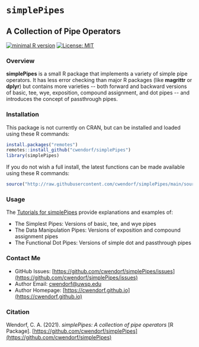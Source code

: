 
# `simplePipes` 

## A Collection of Pipe Operators

[![minimal R version](https://img.shields.io/badge/R%3E%3D-3.6.2-6666ff.svg)](https://cran.r-project.org/)
[![License: MIT](https://img.shields.io/badge/License-MIT-blue.svg)](https://opensource.org/licenses/MIT)

### Overview

**simplePipes** is a small R package that implements a variety of simple pipe operators. It has less error checking than major R packages (like **magrittr** or **dplyr**) but contains more varieties -- both forward and backward versions of basic, tee, wye, exposition, compound assignment, and dot pipes -- and introduces the concept of passthrough pipes. 

### Installation

This package is not currently on CRAN, but can be installed and loaded using these R commands:

``` r
install.packages("remotes")
remotes::install_github("cwendorf/simplePipes")
library(simplePipes)
```

If you do not wish a full install, the latest functions can be made available using these R commands:

```r
source("http://raw.githubusercontent.com/cwendorf/simplePipes/main/source-simplePipes.R")
```

### Usage

The [Tutorials for simplePipes](./docs/README.md) provide explanations and examples of:

- The Simplest Pipes: Versions of basic, tee, and wye pipes 
- The Data Manipulation Pipes: Versions of exposition and compound assignment pipes
- The Functional Dot Pipes: Versions of simple dot and passthrough pipes

### Contact Me

- GitHub Issues: [https://github.com/cwendorf/simplePipes/issues](https://github.com/cwendorf/simplePipes/issues) 
- Author Email: [cwendorf@uwsp.edu](mailto:cwendorf@uwsp.edu)
- Author Homepage: [https://cwendorf.github.io](https://cwendorf.github.io)
 
### Citation

Wendorf, C. A. (2021). *simplePipes: A collection of pipe operators* [R Package]. [https://github.com/cwendorf/simplePipes](https://github.com/cwendorf/simplePipes)
